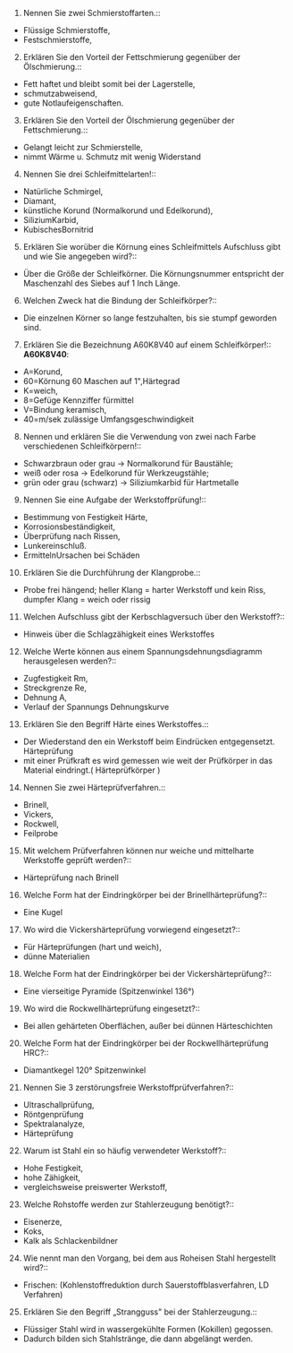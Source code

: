 1. Nennen Sie zwei Schmierstoffarten.::
- Flüssige Schmierstoffe,
- Festschmierstoffe,

2. Erklären Sie den Vorteil der Fettschmierung gegenüber der Ölschmierung.::
- Fett haftet und bleibt somit bei der Lagerstelle,
- schmutzabweisend,
- gute Notlaufeigenschaften.

3. Erklären Sie den Vorteil der Ölschmierung gegenüber der Fettschmierung.::
- Gelangt leicht zur Schmierstelle,
- nimmt Wärme u. Schmutz mit wenig Widerstand

4. Nennen Sie drei Schleifmittelarten!::
- Natürliche Schmirgel,
- Diamant,
- künstliche Korund (Normalkorund und Edelkorund),
- SiliziumKarbid,
- KubischesBornitrid

5. Erklären Sie worüber die Körnung eines Schleifmittels Aufschluss gibt und wie Sie angegeben wird?::
- Über die Größe der Schleifkörner. Die Körnungsnummer entspricht der Maschenzahl des Siebes auf 1 Inch Länge.

6. Welchen Zweck hat die Bindung der Schleifkörper?::
- Die einzelnen Körner so lange festzuhalten, bis sie stumpf geworden sind.

7. Erklären Sie die Bezeichnung A60K8V40 auf einem Schleifkörper!::
**A60K8V40**:
- A=Korund,
- 60=Körnung 60 Maschen auf 1",Härtegrad
- K=weich,
- 8=Gefüge Kennziffer fürmittel
- V=Bindung keramisch, 
- 40=m/sek zulässige Umfangsgeschwindigkeit

8. Nennen und erklären Sie die Verwendung von zwei nach Farbe verschiedenen Schleifkörpern!::
- Schwarzbraun oder grau -> Normalkorund für Baustähle;
- weiß oder rosa -> Edelkorund für Werkzeugstähle;
- grün oder grau (schwarz) -> Siliziumkarbid für Hartmetalle

9. Nennen Sie eine Aufgabe der Werkstoffprüfung!::
- Bestimmung von Festigkeit Härte,
- Korrosionsbeständigkeit,
- Überprüfung nach Rissen,
- Lunkereinschluß.
- ErmittelnUrsachen bei Schäden

10. Erklären Sie die Durchführung der Klangprobe.::
- Probe frei hängend; heller Klang = harter Werkstoff und kein Riss, dumpfer Klang = weich oder rissig

11. Welchen Aufschluss gibt der Kerbschlagversuch über den Werkstoff?::
- Hinweis über die Schlagzähigkeit eines Werkstoffes

12. Welche Werte können aus einem Spannungsdehnungsdiagramm herausgelesen werden?::
- Zugfestigkeit Rm,
- Streckgrenze Re,
- Dehnung A,
- Verlauf der Spannungs Dehnungskurve

13. Erklären Sie den Begriff Härte eines Werkstoffes.::
- Der Wiederstand den ein Werkstoff beim Eindrücken entgegensetzt. Härteprüfung
- mit einer Prüfkraft es wird gemessen wie weit der Prüfkörper in das Material eindringt.( Härteprüfkörper )

14. Nennen Sie zwei Härteprüfverfahren.::
- Brinell,
- Vickers,
- Rockwell,
- Feilprobe

15. Mit welchem Prüfverfahren können nur weiche und mittelharte Werkstoffe geprüft werden?::
- Härteprüfung nach Brinell

16. Welche Form hat der Eindringkörper bei der Brinellhärteprüfung?::
- Eine Kugel

17. Wo wird die Vickershärteprüfung vorwiegend eingesetzt?::
- Für Härteprüfungen (hart und weich),
- dünne Materialien

18. Welche Form hat der Eindringkörper bei der Vickershärteprüfung?::
- Eine vierseitige Pyramide (Spitzenwinkel 136°)

19. Wo wird die Rockwellhärteprüfung eingesetzt?::
- Bei allen gehärteten Oberflächen, außer bei dünnen Härteschichten

20. Welche Form hat der Eindringkörper bei der Rockwellhärteprüfung HRC?::
- Diamantkegel 120° Spitzenwinkel

21. Nennen Sie 3 zerstörungsfreie Werkstoffprüfverfahren?::
- Ultraschallprüfung,
- Röntgenprüfung
- Spektralanalyze,
- Härteprüfung

22. Warum ist Stahl ein so häufig verwendeter Werkstoff?::
- Hohe Festigkeit,
- hohe Zähigkeit,
- vergleichsweise preiswerter Werkstoff,

23. Welche Rohstoffe werden zur Stahlerzeugung benötigt?::
- Eisenerze,
- Koks,
- Kalk als Schlackenbildner

24. Wie nennt man den Vorgang, bei dem aus Roheisen Stahl hergestellt wird?::
- Frischen: (Kohlenstoffreduktion durch Sauerstoffblasverfahren, LD Verfahren)

25. Erklären Sie den Begriff „Strangguss" bei der Stahlerzeugung.::
- Flüssiger Stahl wird in wassergekühlte Formen (Kokillen) gegossen.
- Dadurch bilden sich Stahlstränge, die dann abgelängt werden.
